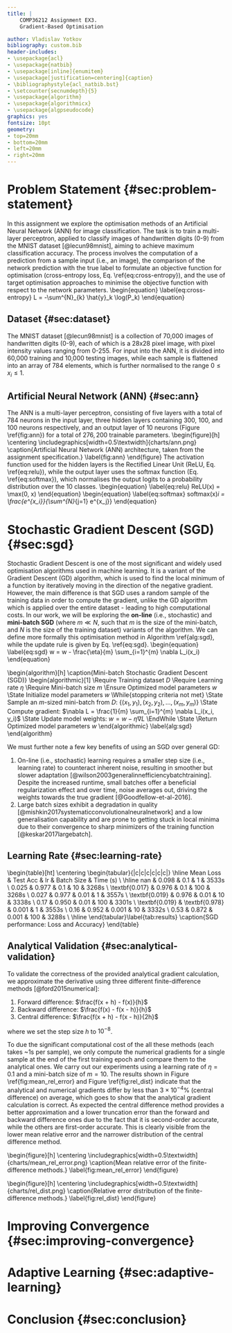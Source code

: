 ```yaml
---
title: |
    COMP36212 Assignment EX3.
    Gradient-Based Optimisation

author: Vladislav Yotkov
bibliography: custom.bib
header-includes:
- \usepackage{acl}
- \usepackage{natbib}
- \usepackage[inline]{enumitem}
- \usepackage[justification=centering]{caption}
- \bibliographystyle{acl_natbib.bst}
- \setcounter{secnumdepth}{5}
- \usepackage{algorithm} 
- \usepackage{algorithmicx} 
- \usepackage{algpseudocode}
graphics: yes
fontsize: 10pt
geometry:
- top=20mm
- bottom=20mm
- left=20mm
- right=20mm
---
```


# Problem Statement {#sec:problem-statement}
In this assignment we explore the optimisation methods of an Artificial Neural Network (ANN) for image classification. 
The task is to train a multi-layer perceptron, applied to classify images of handwritten digits (0-9) from the MNIST dataset [@lecun98mnist], 
aiming to achieve maximum classification accuracy. The process involves the computation of a prediction from a sample input (i.e., an image), the 
comparison of the network prediction with the true label to formulate an objective function for optimisation (cross-entropy loss, Eq. \ref{eq:cross-entropy}), 
and the use of target optimisation approaches to minimise the objective function with respect to the network parameters.
\begin{equation}
    \label{eq:cross-entropy}
    L = -\sum^{N}_{k} \hat{y}_k \log(P_k)
\end{equation}

## Dataset {#sec:dataset}
The MNIST dataset [@lecun98mnist] is a collection of 70,000 images of handwritten digits (0-9), each of which is a 28x28 pixel image, with pixel intensity values ranging from 0-255.
For input into the ANN, it is divided into 60,000 training and 10,000 testing images, 
while each sample is flattened into an array of 784 elements, which is further normalised to the range $0 \leq x_i \leq 1$.

## Artificial Neural Network (ANN) {#sec:ann}
The ANN is a multi-layer perceptron, consisting of five layers with a total of 784 neurons in the input layer, 
three hidden layers containing 300, 100, and 100 neurons respectively, and an output layer of 10 neurons (Figure \ref{fig:ann})
for a total of $276,200$ trainable parameters.
\begin{figure}[h]
    \centering
    \includegraphics[width=0.5\textwidth]{charts/ann.png}
    \caption{Artificial Neural Network (ANN) architecture, taken from the assignment specification.}
    \label{fig:ann}
\end{figure}
The activation function used for the hidden layers is the Rectified Linear Unit (ReLU, Eq. \ref{eq:relu}),
while the output layer uses the softmax function (Eq. \ref{eq:softmax}), which normalises the output logits to a probability distribution over the 10 classes.
\begin{equation}
    \label{eq:relu}
    ReLU(x) = \max(0, x)
\end{equation}
\begin{equation}
    \label{eq:softmax}
    softmax(x)_i = \frac{e^{x_i}}{\sum^{N}_{j=1} e^{x_j}}
\end{equation}

# Stochastic Gradient Descent (SGD) {#sec:sgd}
Stochastic Gradient Descent is one of the most significant and widely used optimisation algorithms used in machine learning.
It is a variant of the Gradient Descent (GD) algorithm, which is used to find the local minimum of a function by iteratively moving in the direction of the negative gradient.
However, the main difference is that SGD uses a random sample of the training data in order to compute the gradient, unlike the
GD algorithm which is applied over the entire dataset - leading to high computational costs.
In our work, we will be exploring the **on-line** (i.e., stochastic) and **mini-batch SGD** (where $m \ll N$, such that $m$ is the 
size of the mini-batch, and $N$ is the size of the training dataset) variants of the algorithm.
We can define more formally this optimisation method in Algorithm \ref{alg:sgd}, while the update rule is given by Eq. \ref{eq:sgd}.
\begin{equation}
    \label{eq:sgd}
    w = w - \frac{\eta}{m} \sum_{i=1}^{m} \nabla L_i(x_i)
\end{equation}

\begin{algorithm}[h]
    \caption{Mini-batch Stochastic Gradient Descent (SGD)}
    \begin{algorithmic}[1]
        \Require Training dataset $D$
        \Require Learning rate $\eta$ 
        \Require Mini-batch size $m$
        \Ensure Optimized model parameters $w$
        \State Initialize model parameters $w$
        \While{stopping criteria not met}
            \State Sample an $m$-sized mini-batch from $D$: $\{(x_1, y_1), (x_2, y_2), ..., (x_m, y_m)\}$
            \State Compute gradient: $\nabla L = \frac{1}{m} \sum_{i=1}^{m} \nabla L_i(x_i, y_i)$
            \State Update model weights: $w = w - \eta \nabla L$
        \EndWhile
        \State \Return Optimized model parameters $w$
    \end{algorithmic}
    \label{alg:sgd}
\end{algorithm}

We must further note a few key benefits of using an SGD over general GD:

1. On-line (i.e., stochastic) learning requires a smaller step size (i.e., learning rate) to counteract inherent noise, 
    resulting in smoother but slower adaptation [@wilson2003generalinnefficiencybatchtraining]. 
    Despite the increased runtime, small batches offer a beneficial regularization effect and over time, noise averages out, 
    driving the weights towards the true gradient [@Goodfellow-et-al-2016].
2. Large batch sizes exhibit a degradation in quality [@mishkin2017systematicconvolutionalneuralnetwork] and a low generalisation capability and are 
    prone to getting stuck in local minima due to their convergence to sharp minimizers of the training function [@keskar2017largebatch].

## Learning Rate {#sec:learning-rate}

\begin{table}[ht]
    \centering
    \begin{tabular}{|c|c|c|c|c|c|}
        \hline
            Mean Loss & Test Acc & lr & Batch Size & Time (s) \\
        \hline 
            nan & 0.098 & 0.1 & 1 & 3533s \\
            0.025 & 0.977 & 0.1 & 10 & 3268s \\
            \textbf{0.017} & 0.976 & 0.1 & 100 & 3268s \\
            0.027 & 0.977 & 0.01 & 1 & 3557s \\
            \textbf{0.019} & 0.976 & 0.01 & 10 & 3338s \\
            0.17 & 0.950 & 0.01 & 100 & 3301s \\
            \textbf{0.019} & \textbf{0.978} & 0.001 & 1 & 3553s \\
            0.16 & 0.952 & 0.001 & 10 & 3332s \\
            0.53 & 0.872 & 0.001 & 100 & 3288s \\
        \hline
    \end{tabular}\label{tab:results}
    \caption{SGD performance: Loss and Accuracy}
\end{table}

## Analytical Validation {#sec:analytical-validation}
To validate the correctness of the provided analytical gradient calculation, we approximate the derivative using 
three different finite-difference methods [@ford2015numerical]:

1. Forward difference: $\frac{f(x + h) - f(x)}{h}$
2. Backward difference: $\frac{f(x) - f(x - h)}{h}$
3. Central difference: $\frac{f(x + h) - f(x - h)}{2h}$

where we set the step size $h$ to $10^{-8}$.

To due the significant computational cost of the all these methods (each takes ~1s per sample), 
we only compute the numerical gradients for a single sample at the end of the first training epoch and compare them 
to the analytical ones.
We carry out our experiments using a learning rate of $\eta = 0.1$ and a mini-batch size of $m = 10$.
The results shown in Figure \ref{fig:mean_rel_error} and Figure \ref{fig:rel_dist} indicate that the analytical and 
numerical gradients differ by less than $3 \times 10^{-4}$% (central difference) on average, which goes to show that the
analytical gradient calculation is correct.
As expected the central difference method provides a better approximation and a lower truncation error than the forward
and backward difference ones due to the fact that it is second-order accurate, while the others are first-order accurate.
This is clearly visible from the lower mean relative error and the narrower distribution of the central difference method.

\begin{figure}[h]
    \centering
    \includegraphics[width=0.5\textwidth]{charts/mean_rel_error.png}
    \caption{Mean relative error of the finite-difference methods.}
    \label{fig:mean_rel_error}
\end{figure}

\begin{figure}[h]
    \centering
    \includegraphics[width=0.5\textwidth]{charts/rel_dist.png}
    \caption{Relative error distribution of the finite-difference methods.}
    \label{fig:rel_dist}
\end{figure}

# Improving Convergence {#sec:improving-convergence}

# Adaptive Learning {#sec:adaptive-learning}

# Conclusion {#sec:conclusion}
